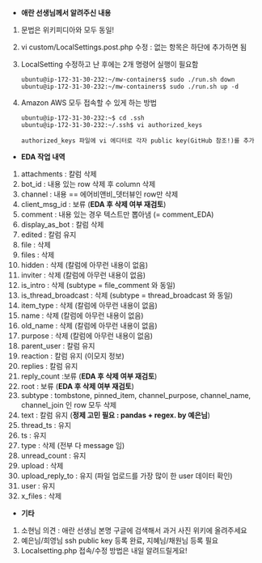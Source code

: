 - **애란 선생님께서 알려주신 내용**

1. 문법은 위키피디아와 모두 동일!

2. vi custom/LocalSettings.post.php 수정 : 없는 항목은 하단에 추가하면 됨

3. LocalSetting 수정하고 난 후에는 2개 명령어 실행이 필요함

   ~~~
   ubuntu@ip-172-31-30-232:~/mw-containers$ sudo ./run.sh down
   ubuntu@ip-172-31-30-232:~/mw-containers$ sudo ./run.sh up -d
   ~~~

4. Amazon AWS 모두 접속할 수 있게 하는 방법

   ~~~
   ubuntu@ip-172-31-30-232:~$ cd .ssh
   ubuntu@ip-172-31-30-232:~/.ssh$ vi authorized_keys
   
   authorized_keys 파일에 vi 에디터로 각자 public key(GitHub 참조!)를 추가
   ~~~



- **EDA 작업 내역**

1. attachments : 칼럼 삭제
2. bot_id : 내용 있는 row 삭제 후 column 삭제
3. channel : 내용 == 에어비앤비_뎃터뷰인 row만 삭제
4. client_msg_id : 보류 (**EDA 후 삭제 여부 재검토**)
5. comment : 내용 있는 경우 텍스트만 뽑아냄 (= comment_EDA)
6. display_as_bot : 칼럼 삭제
7. edited : 칼럼 유지
8. file : 삭제
9. files : 삭제
10. hidden : 삭제 (칼럼에 아무런 내용이 없음)
11. inviter : 삭제 (칼럼에 아무런 내용이 없음)
12. is_intro : 삭제 (subtype = file_comment 와 동일)
13. is_thread_broadcast : 삭제 (subtype = thread_broadcast 와 동일)
14. item_type : 삭제 (칼럼에 아무런 내용이 없음)
15. name : 삭제 (칼럼에 아무런 내용이 없음)
16. old_name : 삭제 (칼럼에 아무런 내용이 없음)
17. purpose : 삭제 (칼럼에 아무런 내용이 없음)
18. parent_user : 칼럼 유지
19. reaction : 칼럼 유지 (이모지 정보)
20. replies : 칼럼 유지
21. reply_count :보류 (**EDA 후 삭제 여부 재검토**)
22. root : 보류 (**EDA 후 삭제 여부 재검토**)
23. subtype : tombstone, pinned_item, channel_purpose, channel_name, channel_join 인 row 모두 삭제
24. text : 칼럼 유지 (**정제 고민 필요 : pandas + regex.  by 예은님**)
25. thread_ts : 유지
26. ts : 유지
27. type : 삭제 (전부 다 message 임)
28. unread_count : 유지
29. upload : 삭제
30. upload_reply_to : 유지 (파일 업로드를 가장 많이 한 user 데이터 확인)
31. user : 유지
32. x_files : 삭제 



- **기타**

1. 소현님 의견 : 애란 선생님 본명 구글에 검색해서 과거 사진 위키에 올려주세요
2. 예은님/희영님 ssh public key 등록 완료, 지혜님/채원님 등록 필요
3. Localsetting.php 접속/수정 방법은 내일 알려드릴게요!
